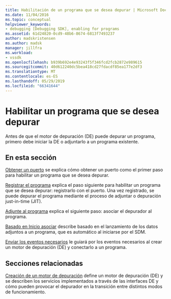 ```yaml
---
title: Habilitación de un programa que se desea depurar | Microsoft Docs
ms.date: 11/04/2016
ms.topic: conceptual
helpviewer_keywords:
- debugging [Debugging SDK], enabling for programs
ms.assetid: 61d24820-0cd9-48b6-8674-6813f7493237
author: madskristensen
ms.author: madsk
manager: jillfra
ms.workload:
- vssdk
ms.openlocfilehash: b939b692e4e93243f5f346fcd2fcb2872e989615
ms.sourcegitcommit: 40d612240dc5bea418cd27fdacdf85ea177e2df3
ms.translationtype: MT
ms.contentlocale: es-ES
ms.lasthandoff: 05/29/2019
ms.locfileid: "66341644"
---
```

# <a name="enable-a-program-to-be-debugged"></a>Habilitar un programa que se desea depurar
Antes de que el motor de depuración (DE) puede depurar un programa, primero debe iniciar la DE o adjuntarlo a un programa existente.

## <a name="in-this-section"></a>En esta sección
 [Obtener un puerto](../../extensibility/debugger/getting-a-port.md) se explica cómo obtener un puerto como el primer paso para habilitar un programa que se desea depurar.

 [Registrar el programa](../../extensibility/debugger/registering-the-program.md) explica el paso siguiente para habilitar un programa que se desea depurar: registrarlo con el puerto. Una vez registrado, se puede depurar el programa mediante el proceso de adjuntar o depuración just-in-time (JIT).

 [Adjunte al programa](../../extensibility/debugger/attaching-to-the-program.md) explica el siguiente paso: asociar el depurador al programa.

 [Basado en Inicio asociar](../../extensibility/debugger/launch-based-attachment.md) describe basado en el lanzamiento de los datos adjuntos a un programa, que es automático al iniciarse por el SDM.

 [Enviar los eventos necesarios](../../extensibility/debugger/sending-the-required-events.md) le guiará por los eventos necesarios al crear un motor de depuración (DE) y conectarlo a un programa.

## <a name="related-sections"></a>Secciones relacionadas
 [Creación de un motor de depuración](../../extensibility/debugger/creating-a-custom-debug-engine.md) define un motor de depuración (DE) y se describen los servicios implementados a través de las interfaces DE y cómo pueden provocar el depurador en la transición entre distintos modos de funcionamiento.